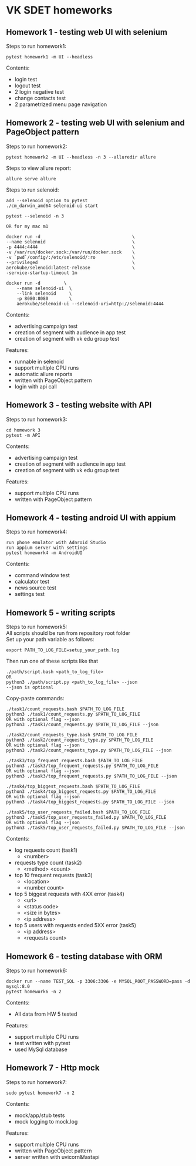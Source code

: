 # VK SDET homeworks

## Homework 1 - testing web UI with selenium
Steps to run homework1:
```
pytest homework1 -m UI --headless
```

Contents:
- login test
- logout test
- 2 login negative test
- change contacts test
- 2 parametrized menu page navigation

## Homework 2 - testing web UI with selenium and PageObject pattern
Steps to run homework2:
```
pytest homework2 -m UI --headless -n 3 --alluredir allure
```
Steps to view allure report:
```
allure serve allure
```
Steps to run selenoid:
```
add --selenoid option to pytest
./cm_darwin_amd64 selenoid-ui start

pytest --selenoid -n 3

OR for my mac m1

docker run -d                                   \
--name selenoid                                 \
-p 4444:4444                                    \
-v /var/run/docker.sock:/var/run/docker.sock    \
-v `pwd`/config/:/etc/selenoid/:ro              \
--privileged                                    \
aerokube/selenoid:latest-release                \
-service-startup-timeout 1m

docker run -d         \
    --name selenoid-ui  \
    --link selenoid     \
    -p 8080:8080        \
    aerokube/selenoid-ui --selenoid-uri=http://selenoid:4444
```

Contents:
- advertising campaign test
- creation of segment with audience in app test
- creation of segment with vk edu group test

Features:
- runnable in selenoid
- support multiple CPU runs
- automatic allure reports
- written with PageObject pattern
- login with api call

## Homework 3 - testing website with API
Steps to run homework3:
```
cd homework 3
pytest -m API
```

Contents:
- advertising campaign test
- creation of segment with audience in app test
- creation of segment with vk edu group test

Features:
- support multiple CPU runs
- written with PageObject pattern

## Homework 4 - testing android UI with appium
Steps to run homework4:
```
run phone emulator with Adnroid Studio
run appium server with settings
pytest homework4 -m AndroidUI
```

Contents:
- command window test
- calculator test
- news source test
- settings test

## Homework 5 - writing scripts
Steps to run homework5:  
All scripts should be run from repository root folder  
Set up your path variable as follows:
```
export PATH_TO_LOG_FILE=setup_your_path.log
```
Then run one of these scripts like that

```
./path/script.bash <path_to_log_file>
OR
python3 ./path/script.py <path_to_log_file> --json
--json is optional
```

Copy-paste commands:
```
./task1/count_requests.bash $PATH_TO_LOG_FILE
python3 ./task1/count_requests.py $PATH_TO_LOG_FILE
OR with optional flag --json
python3 ./task1/count_requests.py $PATH_TO_LOG_FILE --json

./task2/count_requests_type.bash $PATH_TO_LOG_FILE
python3 ./task2/count_requests_type.py $PATH_TO_LOG_FILE
OR with optional flag --json
python3 ./task2/count_requests_type.py $PATH_TO_LOG_FILE --json

./task3/top_frequent_requests.bash $PATH_TO_LOG_FILE
python3 ./task3/top_frequent_requests.py $PATH_TO_LOG_FILE
OR with optional flag --json
python3 ./task3/top_frequent_requests.py $PATH_TO_LOG_FILE --json

./task4/top_biggest_requests.bash $PATH_TO_LOG_FILE
python3 ./task4/top_biggest_requests.py $PATH_TO_LOG_FILE
OR with optional flag --json
python3 ./task4/top_biggest_requests.py $PATH_TO_LOG_FILE --json

./task5/top_user_requests_failed.bash $PATH_TO_LOG_FILE
python3 ./task5/top_user_requests_failed.py $PATH_TO_LOG_FILE
OR with optional flag --json
python3 ./task5/top_user_requests_failed.py $PATH_TO_LOG_FILE --json
```


Contents:
- log requests count (task1)
  - \<number>
- requests type count (task2)
  - \<method> \<count>
- top 10 frequent requests (task3)
  - \<location>
  - \<number count>
- top 5 biggest requests with 4XX error (task4)
  - \<url>
  - \<status code>
  - \<size in bytes>
  - \<ip address>
- top 5 users with requests ended 5XX error (task5)
  - \<ip address>
  - \<requests count>

## Homework 6 - testing database with ORM
Steps to run homework6:
```
docker run --name TEST_SQL -p 3306:3306 -e MYSQL_ROOT_PASSWORD=pass -d mysql:8.0
pytest homework6 -n 2
```

Contents:
- All data from HW 5 tested

Features:
- support multiple CPU runs
- test written with pytest
- used MySql database


## Homework 7 - Http mock
Steps to run homework7:
```
sudo pytest homework7 -n 2
```

Contents:
- mock/app/stub tests
- mock logging to mock.log

Features:
- support multiple CPU runs
- written with PageObject pattern
- server written with uvicorn&fastapi